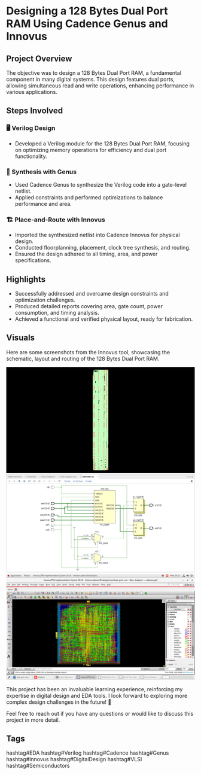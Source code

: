 # Designing a 128 Bytes Dual Port RAM Using Cadence Genus and Innovus

## Project Overview

The objective was to design a 128 Bytes Dual Port RAM, a fundamental component in many digital systems. This design features dual ports, allowing simultaneous read and write operations, enhancing performance in various applications.

## Steps Involved

### 🖥️ Verilog Design
- Developed a Verilog module for the 128 Bytes Dual Port RAM, focusing on optimizing memory operations for efficiency and dual port functionality.

### 🔧 Synthesis with Genus
- Used Cadence Genus to synthesize the Verilog code into a gate-level netlist.
- Applied constraints and performed optimizations to balance performance and area.

### 🏗️ Place-and-Route with Innovus
- Imported the synthesized netlist into Cadence Innovus for physical design.
- Conducted floorplanning, placement, clock tree synthesis, and routing.
- Ensured the design adhered to all timing, area, and power specifications.

## Highlights
- Successfully addressed and overcame design constraints and optimization challenges.
- Produced detailed reports covering area, gate count, power consumption, and timing analysis.
- Achieved a functional and verified physical layout, ready for fabrication.

## Visuals
Here are some screenshots from the Innovus tool, showcasing the schematic, layout and routing of the 128 Bytes Dual Port RAM.

![Layout Screenshot](gui_schematic.gif)
![Routing Screenshot](Schematic.jpg)
![Routing Screenshot](Screenshot_from_2024-07-22_16-12-38.png)


This project has been an invaluable learning experience, reinforcing my expertise in digital design and EDA tools. I look forward to exploring more complex design challenges in the future! 🌟

Feel free to reach out if you have any questions or would like to discuss this project in more detail.

## Tags
hashtag#EDA hashtag#Verilog hashtag#Cadence hashtag#Genus hashtag#Innovus hashtag#DigitalDesign hashtag#VLSI hashtag#Semiconductors
